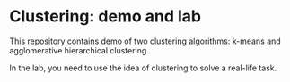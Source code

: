 # Clustering: demo and lab

This repository contains demo of two clustering algorithms: k-means and agglomerative hierarchical clustering.

In the lab, you need to use the idea of clustering to solve a real-life task.